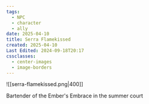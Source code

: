 ```yaml
---
tags:
  - NPC
  - character
  - ally
date: 2025-04-10
title: Serra Flamekissed
created: 2025-04-10
Last Edited: 2024-09-18T20:17
cssclasses:
  - center-images
  - image-borders
---
```

![[serra-flamekissed.png|400]]

  

Bartender of the Ember's Embrace in the summer court